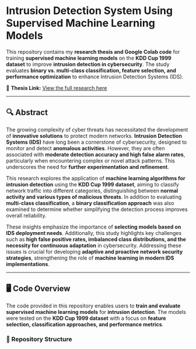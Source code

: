 # Intrusion Detection System Using Supervised Machine Learning Models

This repository contains my **research thesis and Google Colab code** for training **supervised machine learning models** on the **KDD Cup 1999 dataset** to improve **intrusion detection in cybersecurity**. The study evaluates **binary vs. multi-class classification, feature selection, and performance optimization** to enhance Intrusion Detection Systems (IDS).

📄 **Thesis Link:** [View the full research here](https://doi.org/10.5281/zenodo.15040140)

---

## 🔍 **Abstract**
The growing complexity of cyber threats has necessitated the development of **innovative solutions** to protect modern networks. **Intrusion Detection Systems (IDS)** have long been a cornerstone of cybersecurity, designed to monitor and detect **anomalous activities**. However, they are often associated with **moderate detection accuracy and high false alarm rates**, particularly when encountering complex or novel attack patterns. This underscores the need for **further experimentation and refinement**.

This research explores the application of **machine learning algorithms for intrusion detection** using the **KDD Cup 1999 dataset**, aiming to classify network traffic into different categories, distinguishing between **normal activity and various types of malicious threats**. In addition to evaluating **multi-class classification**, a **binary classification approach** was also examined to determine whether simplifying the detection process improves overall reliability.

These insights emphasize the importance of **selecting models based on IDS deployment needs**. Additionally, this study highlights key challenges such as **high false positive rates, imbalanced class distributions, and the necessity for continuous adaptation** in cybersecurity. Addressing these issues is crucial for developing **adaptive and proactive network security strategies**, strengthening the role of **machine learning in modern IDS implementations**.

---

## 🖥️ **Code Overview**
The code provided in this repository enables users to **train and evaluate supervised machine learning models** for **intrusion detection**. The models were tested on the **KDD Cup 1999 dataset** with a focus on **feature selection, classification approaches, and performance metrics**.

### **📂 Repository Structure**
